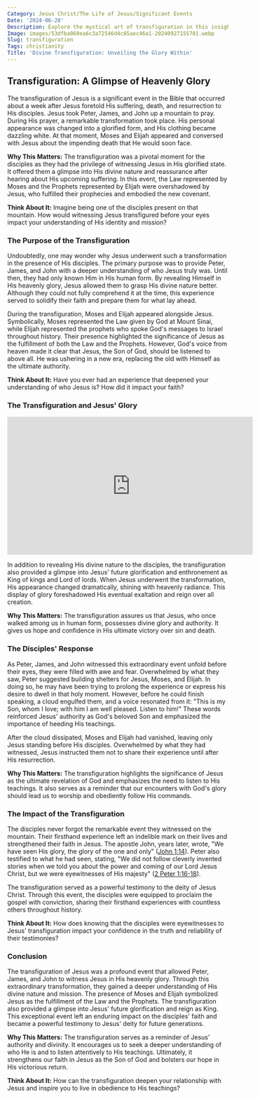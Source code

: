 ```yaml
---
Category: Jesus Christ/The Life of Jesus/Significant Events
Date: '2024-06-28'
Description: Explore the mystical art of transfiguration in this insightful article uncovering the intricacies of magical transformations. Delve into the world of shape-shifting and metamorphosis.
Image: images/53dfba060ea6c3a72546d4c65aec46a1-20240927155701.webp
Slug: transfiguration
Tags: christianity
Title: 'Divine Transfiguration: Unveiling the Glory Within'
---
```


## Transfiguration: A Glimpse of Heavenly Glory

The transfiguration of Jesus is a significant event in the Bible that occurred about a week after Jesus foretold His suffering, death, and resurrection to His disciples. Jesus took Peter, James, and John up a mountain to pray. During His prayer, a remarkable transformation took place. His personal appearance was changed into a glorified form, and His clothing became dazzling white. At that moment, Moses and Elijah appeared and conversed with Jesus about the impending death that He would soon face.

**Why This Matters:** The transfiguration was a pivotal moment for the disciples as they had the privilege of witnessing Jesus in His glorified state. It offered them a glimpse into His divine nature and reassurance after hearing about His upcoming suffering. In this event, the Law represented by Moses and the Prophets represented by Elijah were overshadowed by Jesus, who fulfilled their prophecies and embodied the new covenant.

**Think About It:** Imagine being one of the disciples present on that mountain. How would witnessing Jesus transfigured before your eyes impact your understanding of His identity and mission?

### The Purpose of the Transfiguration

Undoubtedly, one may wonder why Jesus underwent such a transformation in the presence of His disciples. The primary purpose was to provide Peter, James, and John with a deeper understanding of who Jesus truly was. Until then, they had only known Him in His human form. By revealing Himself in His heavenly glory, Jesus allowed them to grasp His divine nature better. Although they could not fully comprehend it at the time, this experience served to solidify their faith and prepare them for what lay ahead.

During the transfiguration, Moses and Elijah appeared alongside Jesus. Symbolically, Moses represented the Law given by God at Mount Sinai, while Elijah represented the prophets who spoke God's messages to Israel throughout history. Their presence highlighted the significance of Jesus as the fulfillment of both the Law and the Prophets. However, God's voice from heaven made it clear that Jesus, the Son of God, should be listened to above all. He was ushering in a new era, replacing the old with Himself as the ultimate authority.

**Think About It:** Have you ever had an experience that deepened your understanding of who Jesus is? How did it impact your faith?

### The Transfiguration and Jesus' Glory


<iframe width="560" height="315" src="https://www.youtube.com/embed/1HnDTQDvy40" frameborder="0" allow="autoplay; encrypted-media" allowfullscreen></iframe>


In addition to revealing His divine nature to the disciples, the transfiguration also provided a glimpse into Jesus' future glorification and enthronement as King of kings and Lord of lords. When Jesus underwent the transformation, His appearance changed dramatically, shining with heavenly radiance. This display of glory foreshadowed His eventual exaltation and reign over all creation.

**Why This Matters:** The transfiguration assures us that Jesus, who once walked among us in human form, possesses divine glory and authority. It gives us hope and confidence in His ultimate victory over sin and death.

### The Disciples' Response

As Peter, James, and John witnessed this extraordinary event unfold before their eyes, they were filled with awe and fear. Overwhelmed by what they saw, Peter suggested building shelters for Jesus, Moses, and Elijah. In doing so, he may have been trying to prolong the experience or express his desire to dwell in that holy moment. However, before he could finish speaking, a cloud engulfed them, and a voice resonated from it: "This is my Son, whom I love; with him I am well pleased. Listen to him!" These words reinforced Jesus' authority as God's beloved Son and emphasized the importance of heeding His teachings.

After the cloud dissipated, Moses and Elijah had vanished, leaving only Jesus standing before His disciples. Overwhelmed by what they had witnessed, Jesus instructed them not to share their experience until after His resurrection.

**Why This Matters:** The transfiguration highlights the significance of Jesus as the ultimate revelation of God and emphasizes the need to listen to His teachings. It also serves as a reminder that our encounters with God's glory should lead us to worship and obediently follow His commands.

### The Impact of the Transfiguration

The disciples never forgot the remarkable event they witnessed on the mountain. Their firsthand experience left an indelible mark on their lives and strengthened their faith in Jesus. The apostle John, years later, wrote, "We have seen His glory, the glory of the one and only" ([John 1:14](https://www.bibleref.com/John/1/John-1-14.html)). Peter also testified to what he had seen, stating, "We did not follow cleverly invented stories when we told you about the power and coming of our Lord Jesus Christ, but we were eyewitnesses of His majesty" ([2 Peter 1:16-18](https://www.bibleref.com/2-Peter/1/2-Peter-1-16.html)).

The transfiguration served as a powerful testimony to the deity of Jesus Christ. Through this event, the disciples were equipped to proclaim the gospel with conviction, sharing their firsthand experiences with countless others throughout history.

**Think About It:** How does knowing that the disciples were eyewitnesses to Jesus' transfiguration impact your confidence in the truth and reliability of their testimonies?

### Conclusion

The transfiguration of Jesus was a profound event that allowed Peter, James, and John to witness Jesus in His heavenly glory. Through this extraordinary transformation, they gained a deeper understanding of His divine nature and mission. The presence of Moses and Elijah symbolized Jesus as the fulfillment of the Law and the Prophets. The transfiguration also provided a glimpse into Jesus' future glorification and reign as King. This exceptional event left an enduring impact on the disciples' faith and became a powerful testimony to Jesus' deity for future generations.

**Why This Matters:** The transfiguration serves as a reminder of Jesus' authority and divinity. It encourages us to seek a deeper understanding of who He is and to listen attentively to His teachings. Ultimately, it strengthens our faith in Jesus as the Son of God and bolsters our hope in His victorious return.

**Think About It:** How can the transfiguration deepen your relationship with Jesus and inspire you to live in obedience to His teachings?